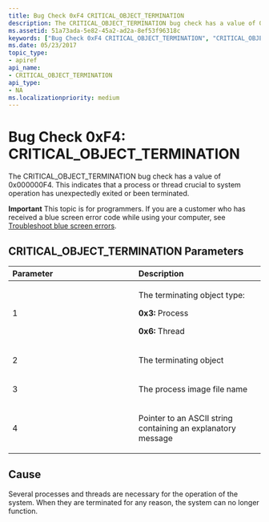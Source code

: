```yaml
---
title: Bug Check 0xF4 CRITICAL_OBJECT_TERMINATION
description: The CRITICAL_OBJECT_TERMINATION bug check has a value of 0x000000F4. This indicates that a process or thread crucial to system operation has unexpectedly exited or been terminated.
ms.assetid: 51a73ada-5e82-45a2-ad2a-8ef53f96318c
keywords: ["Bug Check 0xF4 CRITICAL_OBJECT_TERMINATION", "CRITICAL_OBJECT_TERMINATION"]
ms.date: 05/23/2017
topic_type:
- apiref
api_name:
- CRITICAL_OBJECT_TERMINATION
api_type:
- NA
ms.localizationpriority: medium
---
```


# Bug Check 0xF4: CRITICAL\_OBJECT\_TERMINATION


The CRITICAL\_OBJECT\_TERMINATION bug check has a value of 0x000000F4. This indicates that a process or thread crucial to system operation has unexpectedly exited or been terminated.

**Important** This topic is for programmers. If you are a customer who has received a blue screen error code while using your computer, see [Troubleshoot blue screen errors](https://windows.microsoft.com/windows-10/troubleshoot-blue-screen-errors).

## CRITICAL\_OBJECT\_TERMINATION Parameters


<table>
<colgroup>
<col width="50%" />
<col width="50%" />
</colgroup>
<thead>
<tr class="header">
<th align="left">Parameter</th>
<th align="left">Description</th>
</tr>
</thead>
<tbody>
<tr class="odd">
<td align="left"><p>1</p></td>
<td align="left"><p>The terminating object type:</p>
<p><strong>0x3:</strong> Process</p>
<p><strong>0x6:</strong> Thread</p></td>
</tr>
<tr class="even">
<td align="left"><p>2</p></td>
<td align="left"><p>The terminating object</p></td>
</tr>
<tr class="odd">
<td align="left"><p>3</p></td>
<td align="left"><p>The process image file name</p></td>
</tr>
<tr class="even">
<td align="left"><p>4</p></td>
<td align="left"><p>Pointer to an ASCII string containing an explanatory message</p></td>
</tr>
</tbody>
</table>

 

Cause
-----

Several processes and threads are necessary for the operation of the system. When they are terminated for any reason, the system can no longer function.

 

 




